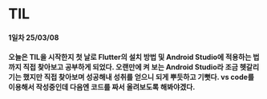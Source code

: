 # TIL
#### 1일차 25/03/08
#### 오늘은 TIL을 시작한지 첫 날로 Flutter의 설치 방법 및 Android Studio에 적용하는 법 까지 직접 찾아보고 공부하게 되었다. 오랜만에 켜 보는 Android Studio라 조금 헷갈리기는 했지만 직접 찾아보며 성공해내 성취를 얻으니 되게 뿌듯하고 기뻣다. vs code를 이용해서 작성중인데 다음엔 코드를 짜서 올려보도록 해봐야겠다.